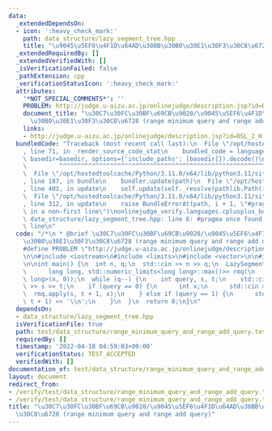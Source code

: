 ```yaml
---
data:
  _extendedDependsOn:
  - icon: ':heavy_check_mark:'
    path: data_structure/lazy_segment_tree.hpp
    title: "\u9045\u5EF6\u4F1D\u64AD\u30BB\u30B0\u30E1\u30F3\u30C8\u6728"
  _extendedRequiredBy: []
  _extendedVerifiedWith: []
  _isVerificationFailed: false
  _pathExtension: cpp
  _verificationStatusIcon: ':heavy_check_mark:'
  attributes:
    '*NOT_SPECIAL_COMMENTS*': ''
    PROBLEM: http://judge.u-aizu.ac.jp/onlinejudge/description.jsp?id=DSL_2_H
    document_title: "\u30C7\u30FC\u30BF\u69CB\u9020/\u9045\u5EF6\u4F1D\u64AD\u30BB\
      \u30B0\u30E1\u30F3\u30C8\u6728 (range minimum query and range add query)"
    links:
    - http://judge.u-aizu.ac.jp/onlinejudge/description.jsp?id=DSL_2_H
  bundledCode: "Traceback (most recent call last):\n  File \"/opt/hostedtoolcache/Python/3.11.0/x64/lib/python3.11/site-packages/onlinejudge_verify/documentation/build.py\"\
    , line 71, in _render_source_code_stat\n    bundled_code = language.bundle(stat.path,\
    \ basedir=basedir, options={'include_paths': [basedir]}).decode()\n          \
    \         ^^^^^^^^^^^^^^^^^^^^^^^^^^^^^^^^^^^^^^^^^^^^^^^^^^^^^^^^^^^^^^^^^^^^^^^^^^^^^^^^^\n\
    \  File \"/opt/hostedtoolcache/Python/3.11.0/x64/lib/python3.11/site-packages/onlinejudge_verify/languages/cplusplus.py\"\
    , line 187, in bundle\n    bundler.update(path)\n  File \"/opt/hostedtoolcache/Python/3.11.0/x64/lib/python3.11/site-packages/onlinejudge_verify/languages/cplusplus_bundle.py\"\
    , line 401, in update\n    self.update(self._resolve(pathlib.Path(included), included_from=path))\n\
    \  File \"/opt/hostedtoolcache/Python/3.11.0/x64/lib/python3.11/site-packages/onlinejudge_verify/languages/cplusplus_bundle.py\"\
    , line 312, in update\n    raise BundleErrorAt(path, i + 1, \"#pragma once found\
    \ in a non-first line\")\nonlinejudge_verify.languages.cplusplus_bundle.BundleErrorAt:\
    \ data_structure/lazy_segment_tree.hpp: line 6: #pragma once found in a non-first\
    \ line\n"
  code: "/*\n * @brief \u30C7\u30FC\u30BF\u69CB\u9020/\u9045\u5EF6\u4F1D\u64AD\u30BB\
    \u30B0\u30E1\u30F3\u30C8\u6728 (range minimum query and range add query)\n */\n\
    #define PROBLEM \"http://judge.u-aizu.ac.jp/onlinejudge/description.jsp?id=DSL_2_H\"\
    \n\n#include <iostream>\n#include <limits>\n#include <vector>\n\n#include \"../../data_structure/lazy_segment_tree.hpp\"\
    \n\nint main() {\n  int n, q;\n  std::cin >> n >> q;\n  LazySegmentTree<monoid::RangeMinimumAndAddQuery<\n\
    \      long long, std::numeric_limits<long long>::max()>> rmq(\n          std::vector<long\
    \ long>(n, 0));\n  while (q--) {\n    int query, s, t;\n    std::cin >> query\
    \ >> s >> t;\n    if (query == 0) {\n      int x;\n      std::cin >> x;\n    \
    \  rmq.apply(s, t + 1, x);\n    } else if (query == 1) {\n      std::cout << rmq.get(s,\
    \ t + 1) << '\\n';\n    }\n  }\n  return 0;\n}\n"
  dependsOn:
  - data_structure/lazy_segment_tree.hpp
  isVerificationFile: true
  path: test/data_structure/range_minimum_query_and_range_add_query.test.cpp
  requiredBy: []
  timestamp: '2022-04-18 04:59:03+09:00'
  verificationStatus: TEST_ACCEPTED
  verifiedWith: []
documentation_of: test/data_structure/range_minimum_query_and_range_add_query.test.cpp
layout: document
redirect_from:
- /verify/test/data_structure/range_minimum_query_and_range_add_query.test.cpp
- /verify/test/data_structure/range_minimum_query_and_range_add_query.test.cpp.html
title: "\u30C7\u30FC\u30BF\u69CB\u9020/\u9045\u5EF6\u4F1D\u64AD\u30BB\u30B0\u30E1\u30F3\
  \u30C8\u6728 (range minimum query and range add query)"
---
```

